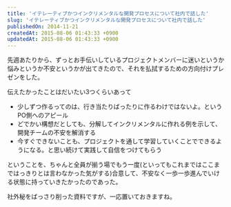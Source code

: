 ```yaml
---
title: 'イテレーティブかつインクリメンタルな開発プロセスについて社内で話した'
slug: 'イテレーティブかつインクリメンタルな開発プロセスについて社内で話した'
publishedOn: 2014-11-21
createdAt: 2015-08-06 01:43:33 +0900
updatedAt: 2015-08-06 01:43:33 +0900
---
```

先週あたりから、ずっとお手伝いしているプロジェクトメンバーに迷いというか悩みというか不安というかが出てきたので、それを払拭するための方向付けプレゼンをした。

伝えたかったことはだいたい3つくらいあって

- 少しずつ作るってのは、行き当たりばったりに作るわけではないよ。というPO側へのアピール
- どでかい構想だとしても、分解してインクリメンタルに作れる例を示して、開発チームの不安を解消する
- 今すぐできないことも、プロジェクトを通して学習していくことでできるようになる。と思い続けて実践して自信をつけてもらう

ということを、ちゃんと全員が揃う場でもう一度(といってもこれまではここまではっきりとは言わなかった気がする)合意して、不安なく一歩一歩進んでいける状態に持っていきたかったのであった。

社外秘をばっさり削った資料ですが、一応置いておきますね。

<div style='max-width: 400px'>
  <script async class="speakerdeck-embed" data-id="4a0b0790536d013288ca2abbfe1c037c" data-ratio="1.77777777777778" src="//speakerdeck.com/assets/embed.js"></script>
</div>
